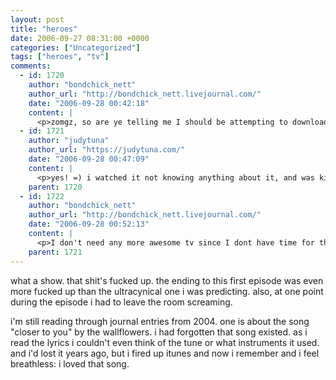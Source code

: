 ```yaml
---
layout: post
title: "heroes"
date: 2006-09-27 08:31:00 +0000
categories: ["Uncategorized"]
tags: ["heroes", "tv"]
comments:
  - id: 1720
    author: "bondchick_nett"
    author_url: "http://bondchick_nett.livejournal.com/"
    date: "2006-09-28 00:42:18"
    content: |
      <p>zomgz, so are ye telling me I should be attempting to download it RIGHTNOW since we wont be getting it here for ages and ages? XD</p>
  - id: 1721
    author: "judytuna"
    author_url: "https://judytuna.com/"
    date: "2006-09-28 00:47:09"
    content: |
      <p>yes! =) i watched it not knowing anything about it, and was kind of skeptical at first, but it sucked me in! my roommate downloaded it--i don't have a tv =O</p>
    parent: 1720
  - id: 1722
    author: "bondchick_nett"
    author_url: "http://bondchick_nett.livejournal.com/"
    date: "2006-09-28 00:52:13"
    content: |
      <p>I don't need any more awesome tv since I dont have time for the awesome tv I already have... BUT I'M OFF TO GET IT NOW, THANKS! ;)</p>
    parent: 1721
---
```


what a show. that shit's fucked up. the ending to this first episode was even more fucked up than the ultracynical one i was predicting. also, at one point during the episode i had to leave the room screaming.

i'm still reading through journal entries from 2004. one is about the song "closer to you" by the wallflowers. i had forgotten that song existed. as i read the lyrics i couldn't even think of the tune or what instruments it used. and i'd lost it years ago, but i fired up itunes and now i remember and i feel breathless: i loved that song.